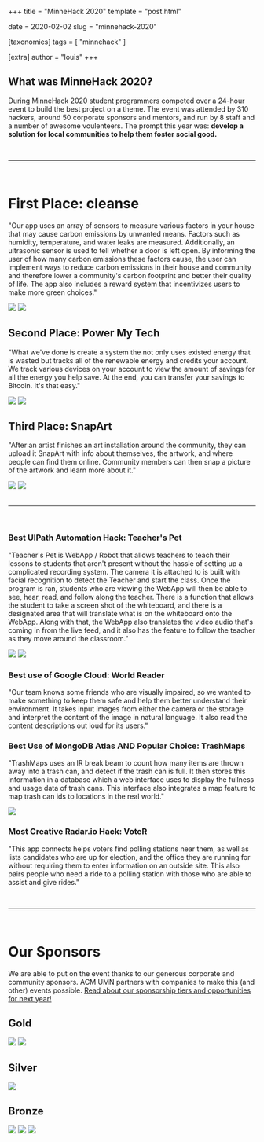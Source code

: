 +++
title = "MinneHack 2020"
template = "post.html"

date = 2020-02-02
slug = "minnehack-2020"

[taxonomies]
tags = [ "minnehack" ]

[extra]
author = "louis"
+++

## What was MinneHack 2020?

During MinneHack 2020 student programmers competed over a 24-hour event to build the best project on a theme. The event was attended by 310 hackers, around 50 corporate sponsors and mentors, and run by 8 staff and a number of awesome voulenteers. The prompt this year was: **develop a solution for local communities to help them foster social good.**

<br/>
<hr/>
<br/>

# First Place: cleanse

"Our app uses an array of sensors to measure various factors in your house that may cause carbon emissions by unwanted means. Factors such as humidity, temperature, and water leaks are measured. Additionally, an ultrasonic sensor is used to tell whether a door is left open. By informing the user of how many carbon emissions these factors cause, the user can implement ways to reduce carbon emissions in their house and community and therefore lower a community's carbon footprint and better their quality of life. The app also includes a reward system that incentivizes users to make more green choices."

<div class="twoimage-box">
	<img src="/static/mh2020/named/1stplace-glamour.jpg">
	<img src="/static/mh2020/named/1stplace.jpg">
</div>

## Second Place: Power My Tech

"What we've done is create a system the not only uses existed energy that is wasted but tracks all of the renewable energy and credits your account. We track various devices on your account to view the amount of savings for all the energy you help save. At the end, you can transfer your savings to Bitcoin. It's that easy."

<div class="twoimage-box">
	<img src="/static/mh2020/named/2ndplace-glamour.jpg">
	<img src="/static/mh2020/named/2ndplace.jpg">
</div>

## Third Place: SnapArt

"After an artist finishes an art installation around the community, they can upload it SnapArt with info about themselves, the artwork, and where people can find them online. Community members can then snap a picture of the artwork and learn more about it."

<div class="twoimage-box">
	<img src="/static/mh2020/named/3rdplace-glamour.jpg">
	<img src="/static/mh2020/named/3rdplace.jpg">
</div>

<br/>
<hr/>
<br/>

### Best UIPath Automation Hack: Teacher's Pet

"Teacher's Pet is WebApp / Robot that allows teachers to teach their lessons to students that aren't present without the hassle of setting up a complicated recording system. The camera it is attached to is built with facial recognition to detect the Teacher and start the class. Once the program is ran, students who are viewing the WebApp will then be able to see, hear, read, and follow along the teacher. There is a function that allows the student to take a screen shot of the whiteboard, and there is a designated area that will translate what is on the whiteboard onto the WebApp. Along with that, the WebApp also translates the video audio that's coming in from the live feed, and it also has the feature to follow the teacher as they move around the classroom."

<div class="twoimage-box">
	<img src="/static/mh2020/named/uipath-glamour.jpg">
	<img src="/static/mh2020/named/uipath.jpg">
</div>

### Best use of Google Cloud: World Reader

"Our team knows some friends who are visually impaired, so we wanted to make something to keep them safe and help them better understand their environment. It takes input images from either the camera or the storage and interpret the content of the image in natural language. It also read the content descriptions out loud for its users."

### Best Use of MongoDB Atlas **AND** Popular Choice: TrashMaps

"TrashMaps uses an IR break beam to count how many items are thrown away into a trash can, and detect if the trash can is full. It then stores this information in a database which a web interface uses to display the fullness and usage data of trash cans. This interface also integrates a map feature to map trash can ids to locations in the real world."

<div class="twoimage-box">
	<img src="/static/mh2020/named/qqq.jpg">
</div>

### Most Creative Radar.io Hack: VoteR

"This app connects helps voters find polling stations near them, as well as lists candidates who are up for election, and the office they are running for without requiring them to enter information on an outside site. This also pairs people who need a ride to a polling station with those who are able to assist and give rides."

<br/>
<hr/>
<br/>

# Our Sponsors

We are able to put on the event thanks to our generous corporate and community sponsors. ACM UMN partners with companies to make this (and other) events possible. <a href="https://minnehack.io/sponsors-next">Read about our sponsorship tiers and opportunities for next year!</a>


<div class="sponsors sponsorship">
    <div class="gold box">
		<h2>Gold</h2>
		<div class="sponsorship-info">
			<div class="sponsor-logos">
				<a href="https://www.ecolab.com/" target="_blank"><img src="/static/mh2020/logos/ecolab.png"></img></a>
				<a href="https://www.spscommerce.com/" target="_blank"><img src="/static/mh2020/logos/sps.svg"></img></a>
			</div>
		</div>
	</div>
	<div class="silver box">
		<h2>Silver</h2>
		<div class="sponsorship-info">
			<div class="sponsor-logos">
				<a href="https://www.optum.com/" target="_blank"><img src="/static/mh2020/logos/optum.png"></img></a>
			</div>
		</div>
	</div>
	<div class="bronze box">
		<h2>Bronze</h2>
		<div class="sponsorship-info">
			<div class="sponsor-logos">
				<a href="https://www.75f.io/" target="_blank"><img src="/static/mh2020/logos/75f.png"></img></a>
				<a href="https://www.caterpillar.com/en.html" target="_blank"><img src="/static/mh2020/logos/cat.jpg"></img></a>
				<a href="https://www.bestbuy.com/" target="_blank"><img src="/static/mh2020/logos/bestbuy.png"></img></a>
			</div>
		</div>
	</div>
</div>